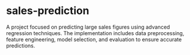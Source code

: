 # sales-prediction

A project focused on predicting large sales figures using advanced regression techniques. The implementation includes data preprocessing, feature engineering, model selection, and evaluation to ensure accurate predictions.
